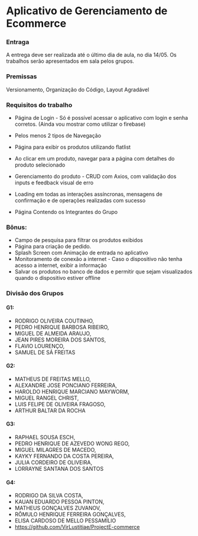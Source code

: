 # Aplicativo de Gerenciamento de Ecommerce

### Entraga
A entrega deve ser realizada até o último dia de aula, no dia 14/05.
Os trabalhos serão apresentados em sala pelos grupos.

### Premissas
Versionamento,
Organização do Código,
Layout Agradável

### Requisitos do trabalho
- Página de Login - Só é possível acessar o aplicativo com login e senha corretos. (Ainda vou mostrar como utilizar o firebase)

- Pelos menos 2 tipos de Navegação

- Página para exibir os produtos utilizando flatlist

- Ao clicar em um produto, navegar para a página com detalhes do produto selecionado

- Gerenciamento do produto - CRUD com Axios, com validação dos inputs e feedback visual de erro

- Loading em todas as interações assíncronas, mensagens de confirmação e de operações realizadas com sucesso

- Página Contendo os Integrantes do Grupo

### Bônus:
- Campo de pesquisa para filtrar os produtos exibidos
- Página para criação de pedido.
- Splash Screen com Animação de entrada no aplicativo
- Monitoramento de conexão a internet - Caso o dispositivo não tenha acesso a internet, exibir a informação
- Salvar os produtos no banco de dados e permitir que sejam visualizados quando o dispositivo estiver offline

### Divisão dos Grupos

#### G1:
- RODRIGO OLIVEIRA COUTINHO, 
- PEDRO HENRIQUE BARBOSA RIBEIRO, 
- MIGUEL DE ALMEIDA ARAUJO, 
- JEAN PIRES MOREIRA DOS SANTOS, 
- FLAVIO LOURENÇO, 
- SAMUEL DE SÁ FREITAS

#### G2:
- MATHEUS DE FREITAS MELLO, 
- ALEXANDRE JOSE PONCIANO FERREIRA, 
- HAROLDO HENRIQUE MARCIANO MAYWORM, 
- MIGUEL RANGEL CHRIST, 
- LUIS FELIPE DE OLIVEIRA FRAGOSO, 
- ARTHUR BALTAR DA ROCHA

#### G3:
- RAPHAEL SOUSA ESCH,
- PEDRO HENRIQUE DE AZEVEDO WONG REGO, 
- MIGUEL MILAGRES DE MACEDO, 
- KAYKY FERNANDO DA COSTA PEREIRA, 
- JULIA CORDEIRO DE OLIVEIRA, 
- LORRAYNE SANTANA DOS SANTOS

#### G4:
- RODRIGO DA SILVA COSTA, 
- KAUAN EDUARDO PESSOA PINTON, 
- MATHEUS GONÇALVES ZUVANOV, 
- RÔMULO HENRIQUE FERREIRA GONÇALVES, 
- ELISA CARDOSO DE MELLO PESSAMÍLIO
- https://github.com/VirLustitiae/ProjectE-commerce

